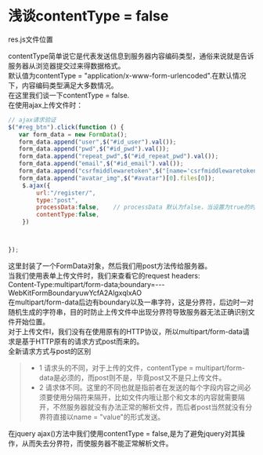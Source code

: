 # 浅谈contentType = false  
res.js文件位置   

contentType简单说它是代表发送信息到服务器内容编码类型，通俗来说就是告诉服务器从浏览器提交过来得数据格式。  
默认值为contentType = "application/x-www-form-urlencoded".在默认情况下，内容编码类型满足大多数情况。    
在这里我们谈一下contentType = false.  
在使用ajax上传文件时：   
```javascript
// ajax请求验证
$("#reg_btn").click(function () {
   var form_data = new FormData();
   form_data.append("user",$("#id_user").val());
   form_data.append("pwd",$("#id_pwd").val());
   form_data.append("repeat_pwd",$("#id_repeat_pwd").val());
   form_data.append("email",$("#id_email").val());
   form_data.append("csrfmiddlewaretoken",$("[name='csrfmiddlewaretoken']").val());
   form_data.append("avatar_img",$("#avatar")[0].files[0]);
    $.ajax({
        url:"/register/",
        type:"post",
        processData:false,    // processData 默认为false，当设置为true的时候,jquery ajax 提交的时候不会序列化 data，而是直接使用data
        contentType:false,
    })



});

```
这里封装了一个FormData对象，然后我们用post方法传给服务器。   
当我们使用表单上传文件时，我们来查看它的request headers:   
Content-Type:multipart/form-data;boundary=---WebKitFormBoundaryuwYcfA2AlgxqlxAO   
在multipart/form-data后边有boundary以及一串字符，这是分界符，后边时一对随机生成的字符串，目的时防止上传文件中出现分界符导致服务器无法正确识别文件开始位置。  
对于上传文件l，我们没有在使用原有的HTTP协议，所以multipart/form-data请求是基于HTTP原有的请求方式post而来的。   
全新请求方式与post的区别  
> - 1 请求头的不同，对于上传的文件，contentType = multipart/form-data是必须的，而post则不是，毕竟post又不是只上传文件。  
> - 2 请求体不同。这里的不同也就是指前者在发送的每个字段内容之间必须要使用分隔符来隔开，比如文件内哦让那个和文本的内容就需要隔开，不然服务器就没有办法正常的解析文件，而后者post当然就没有分界符直接以name = "value"的形式发送。  

在jquery ajax()方法中我们使用contentType = false,是为了避免jquery对其操作，从而失去分界符，而使服务器不能正常解析文件。



